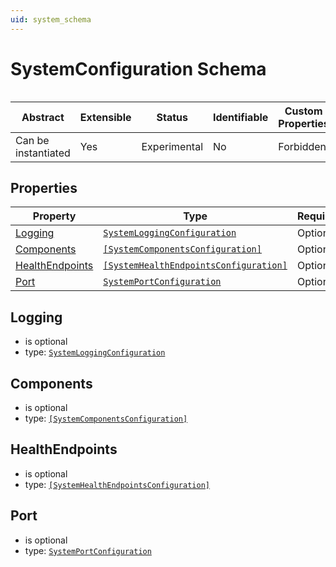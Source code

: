 ```yaml
---
uid: system_schema
---
```


# SystemConfiguration Schema

```

```

| Abstract            | Extensible | Status       | Identifiable | Custom Properties | Additional Properties | Defined In                                               |
| ------------------- | ---------- | ------------ | ------------ | ----------------- | --------------------- | -------------------------------------------------------- |
| Can be instantiated | Yes        | Experimental | No           | Forbidden         | Forbidden             | [Modbus_Logging_schema.json](Modbus_Logging_schema.json) |

## Properties

| Property                                        | Type      | Required | Nullable | Defined by                            |
| ----------------------------------------------- | --------- | -------- | -------- | ------------------------------------- |
| [Logging](#logging)         | [`SystemLoggingConfiguration`](xref:system_Logging_schema) | Optional | Yes      | EdgeLoggerConfiguration |
| [Components](#components) | [`[SystemComponentsConfiguration]`](xref:system_Components_schema) | Optional | Yes      | ComponentsConfiguration |
| [HealthEndpoints](#healthEndpoints) | [`[SystemHealthEndpointsConfiguration]`](xref:system_HealthEndpoints_schema) | Optional | Yes      | HealthEndpointsConfiguration |
| [Port](#port) | [`SystemPortConfiguration`](xref:portschema) | Optional | Yes      | PortConfiguration |

## Logging

- is optional
- type: [`SystemLoggingConfiguration`](xref:system_Logging_schema)

## Components

- is optional
- type: [`[SystemComponentsConfiguration]`](xref:system_Components_schema)

## HealthEndpoints

- is optional
- type: [`[SystemHealthEndpointsConfiguration]`](xref:system_HealthEndpoints_schema)

## Port

- is optional
- type: [`SystemPortConfiguration`](xref:portschema)

